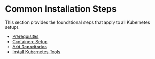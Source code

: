 # Common Installation Steps

This section provides the foundational steps that apply to all Kubernetes setups.

- [Prerequisites](prerequisites.md)
- [Containerd Setup](install-containerd.md)
- [Add Repositories](add-repositories.md)
- [Install Kubernetes Tools](install-kube-tools.md)

